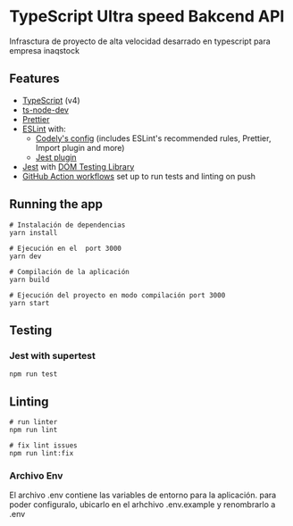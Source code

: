# TypeScript Ultra speed Bakcend API

Infrasctura de proyecto de alta velocidad desarrado en typescript para empresa inaqstock

## Features

- [TypeScript](https://www.typescriptlang.org/) (v4)
- [ts-node-dev](https://github.com/wclr/ts-node-dev)
- [Prettier](https://prettier.io/)
- [ESLint](https://eslint.org/) with:
  - [Codely's config](https://github.com/lydell/eslint-plugin-simple-import-sort/) (includes ESLint's recommended rules, Prettier, Import plugin and more)
  - [Jest plugin](https://www.npmjs.com/package/eslint-plugin-jest)
- [Jest](https://jestjs.io) with [DOM Testing Library](https://testing-library.com/docs/dom-testing-library/intro)
- [GitHub Action workflows](https://github.com/features/actions) set up to run tests and linting on push

## Running the app

```
# Instalación de dependencias
yarn install

# Ejecución en el  port 3000
yarn dev

# Compilación de la aplicación
yarn build

# Ejecución del proyecto en modo compilación port 3000
yarn start
```

## Testing

### Jest with supertest

```
npm run test
```

## Linting

```
# run linter
npm run lint

# fix lint issues
npm run lint:fix
```
### Archivo Env
El archivo .env contiene las variables de entorno para la aplicación. para poder configuralo, ubicarlo en el arhchivo .env.example y renombrarlo a .env